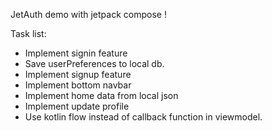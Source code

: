 
JetAuth demo with jetpack compose !

Task list:

- Implement signin feature
- Save userPreferences to local db.
- Implement signup feature 
- Implement bottom navbar
- Implement home data from local json
- Implement update profile 
- Use kotlin flow instead of callback function in viewmodel. 